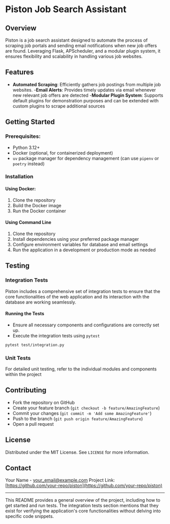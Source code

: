 # Piston Job Search Assistant

## Overview
Piston is a job search assistant designed to automate the process of scraping job portals and sending email notifications when new job offers are found. Leveraging Flask, APScheduler, and a modular plugin system, it ensures flexibility and scalability in handling various job websites.

## Features
- **Automated Scraping**: Efficiently gathers job postings from multiple job websites.
-**Email Alerts**: Provides timely updates via email whenever new relevant job offers are detected
-**Modular Plugin System**: Supports default plugins for demonstration purposes and can be extended with custom plugins to scrape additional sources

## Getting Started
### Prerequisites:
- Python 3.12+
- Docker (optional, for containerized deployment)
- `uv` package manager for dependency management (can use `pipenv` or `poetry` instead)

### Installation
#### Using Docker:
1. Clone the repository
2. Build the Docker image
3. Run the Docker container

#### Using Command Line
1. Clone the repository
2. Install dependencies using your preferred package manager
3. Configure environment variables for database and email settings
4. Run the application in a development or production mode as needed

## Testing
### Integration Tests
Piston includes a comprehensive set of integration tests to ensure that the core functionalities of the web application and its interaction with the database are working seamlessly.

#### Running the Tests
- Ensure all necessary components and configurations are correctly set up.
- Execute the integration tests using `pytest`

```bash
pytest test/integration.py
```

### Unit Tests
For detailed unit testing, refer to the individual modules and components within the project

## Contributing
- Fork the repository on GitHub
- Create your feature branch (`git checkout -b feature/AmazingFeature`)
- Commit your changes (`git commit -m 'Add some AmazingFeature'`)
- Push to the branch (`git push origin feature/AmazingFeature`)
- Open a pull request

## License
Distributed under the MIT License. See `LICENSE` for more information.

## Contact
Your Name - [your_email@example.com](mailto:your_email@example.com)
Project Link: [https://github.com/your-repo/piston](https://github.com/your-repo/piston)

---

This README provides a general overview of the project, including how to get started and run tests. The integration tests section mentions that they exist for verifying the application's core functionalities without delving into specific code snippets.